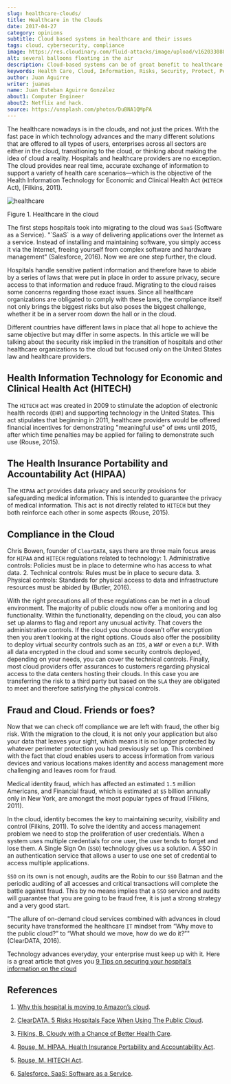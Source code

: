 ```yaml
---
slug: healthcare-clouds/
title: Healthcare in the Clouds
date: 2017-04-27
category: opinions
subtitle: Cloud based systems in healthcare and their issues
tags: cloud, cybersecurity, compliance
image: https://res.cloudinary.com/fluid-attacks/image/upload/v1620330889/blog/healthcare-clouds/cover_b77ciq.webp
alt: several balloons floating in the air
description: Cloud-based systems can be of great benefit to healthcare institutions, but they can also lead to security issues that must be handled and that we explain here.
keywords: Health Care, Cloud, Information, Risks, Security, Protect, Pentesting, Ethical Hacking
author: Juan Aguirre
writer: juanes
name: Juan Esteban Aguirre González
about1: Computer Engineer
about2: Netflix and hack.
source: https://unsplash.com/photos/DuBNA1QMpPA
---
```


The healthcare nowadays is in the clouds, and not just the prices. With
the fast pace in which technology advances and the many different
solutions that are offered to all types of users, enterprises across all
sectors are either in the cloud, transitioning to the cloud, or thinking
about making the idea of cloud a reality. Hospitals and healthcare
providers are no exception. The cloud provides near real time, accurate
exchange of information to support a variety of health care
scenarios—which is the objective of the Health Information Technology
for Economic and Clinical Health Act (`HITECH` Act), (Filkins, 2011).

<div class="imgblock">

![healthcare](https://res.cloudinary.com/fluid-attacks/image/upload/v1620330888/blog/healthcare-clouds/image1_enepic.webp)

<div class="title">

Figure 1. Healthcare in the cloud

</div>

</div>

The first steps hospitals took into migrating to the cloud was `SaaS`
(Software as a Service). "\`SaaS\` is a way of delivering applications
over the Internet as a service. Instead of installing and maintaining
software, you simply access it via the Internet, freeing yourself from
complex software and hardware management" (Salesforce, 2016). Now we are
one step further, the cloud.

Hospitals handle sensitive patient information and therefore have to
abide by a series of laws that were put in place in order to assure
privacy, secure access to that information and reduce fraud. Migrating
to the cloud raises some concerns regarding those exact issues. Since
all healthcare organizations are obligated to comply with these laws,
the compliance itself not only brings the biggest risks but also poses
the biggest challenge, whether it be in a server room down the hall or
in the cloud.

Different countries have different laws in place that all hope to
achieve the same objective but may differ in some aspects. In this
article we will be talking about the security risk implied in the
transition of hospitals and other healthcare organizations to the cloud
but focused only on the United States law and healthcare providers.

## Health Information Technology for Economic and Clinical Health Act (HITECH)

The `HITECH` act was created in 2009 to stimulate the adoption of
electronic health records (`EHR`) and supporting technology in the
United States. This act stipulates that beginning in 2011, healthcare
providers would be offered financial incentives for demonstrating
"meaningful use" of `EHRs` until 2015, after which time penalties may be
applied for failing to demonstrate such use (Rouse, 2015).

## The Health Insurance Portability and Accountability Act (HIPAA)

The `HIPAA` act provides data privacy and security provisions for
safeguarding medical information. This is intended to guarantee the
privacy of medical information. This act is not directly related to
`HITECH` but they both reinforce each other in some aspects (Rouse,
2015).

## Compliance in the Cloud

Chris Bowen, founder of `ClearDATA`, says there are three main focus
areas for `HIPAA` and `HITECH` regulations related to technology: 1.
Administrative controls: Policies must be in place to determine who has
access to what data. 2. Technical controls: Rules must be in place to
secure data. 3. Physical controls: Standards for physical access to data
and infrastructure resources must be abided by (Butler, 2016).

With the right precautions all of these regulations can be met in a
cloud environment. The majority of public clouds now offer a monitoring
and log functionality. Within the functionality, depending on the cloud,
you can also set up alarms to flag and report any unusual activity. That
covers the administrative controls. If the cloud you choose doesn’t
offer encryption then you aren’t looking at the right options. Clouds
also offer the possibility to deploy virtual security controls such as
an `IDS`, a `WAF` or even a `DLP`. With all data encrypted in the cloud
and some security controls deployed, depending on your needs, you can
cover the technical controls. Finally, most cloud providers offer
assurances to customers regarding physical access to the data centers
hosting their clouds. In this case you are transferring the risk to a
third party but based on the `SLA` they are obligated to meet and
therefore satisfying the physical controls.

## Fraud and Cloud. Friends or foes?

Now that we can check off compliance we are left with fraud, the other
big risk. With the migration to the cloud, it is not only your
application but also your data that leaves your sight, which means it is
no longer protected by whatever perimeter protection you had previously
set up. This combined with the fact that cloud enables users to access
information from various devices and various locations makes identity
and access management more challenging and leaves room for fraud.

Medical identity fraud, which has affected an estimated `1.5` million
Americans, and Financial fraud, which is estimated at `$5` billion
annually only in New York, are amongst the most popular types of fraud
(Filkins, 2011).

In the cloud, identity becomes the key to maintaining security,
visibility and control (Filkins, 2011). To solve the identity and access
management problem we need to stop the proliferation of user
credentials. When a system uses multiple credentials for one user, the
user tends to forget and lose them. A Single Sign On (`SSO`) technology
gives us a solution. A SSO in an authentication service that allows a
user to use one set of credential to access multiple applications.

`SSO` on its own is not enough, audits are the Robin to our `SSO` Batman
and the periodic auditing of all accesses and critical transactions will
complete the battle against fraud. This by no means implies that a `SSO`
service and audits will guarantee that you are going to be fraud free,
it is just a strong strategy and a very good start.

"The allure of on-demand cloud services combined with advances in cloud
security have transformed the healthcare `IT` mindset from “Why move to
the public cloud?” to “What should we move, how do we do it?”"
(ClearDATA, 2016).

Technology advances everyday, your enterprise must keep up with it. Here
is a great article that gives you [9 Tips on securing your hospital’s
information on the
cloud](http://www.networkworld.com/article/3121967/cloud-computing/9-keys-to-having-a-hipaa-compliant-cloud.html)

## References

1. [Why this hospital is moving to Amazon’s
   cloud](http://www.networkworld.com/article/3121957/cloud-computing/why-this-hospital-is-moving-to-amazon-s-cloud.html).

2. [ClearDATA. 5 Risks Hospitals Face When Using The Public
   Cloud](https://assets.sourcemedia.com/2c/ec/ab05b5b44513a7fc8170f0f6f75e/5-risks-hospitals-face-when-using-the-public-cloud-hit.pdf).

3. [Filkins, B. Cloudy with a Chance of Better Health
   Care](https://www.sans.org/reading-room/whitepapers/analyst/cloudy-chance-health-care-security-compliance-fundamentals-protecting-e-h-35055).

4. [Rouse, M. HIPAA, Health Insurance Portability and Accountability
   Act](http://searchhealthit.techtarget.com/definition/HITECH-Act).

5. [Rouse, M. HITECH
   Act](http://searchhealthit.techtarget.com/definition/HITECH-Act).

6. [Salesforce. SaaS: Software as a
   Service](https://www.salesforce.com/saas/).
